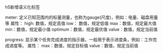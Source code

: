 h5新增语义化标签

meter: 定义已知范围内的标量测量，也称为gauge(尺度)，例如：电量、磁盘用量等
属性：
high: 数值，规定高值
low： 数值，规定低值
max：数值，规定最大值
min：数值，规定最小值
optimum：数值，规定最优值
value：数值，规定当前值

progress: 显示某个任务完成进度的指示器，一般用于表示进度条，例如：工作完成进度等。
属性：
max：数值，规定目标值
value：数值，规定当前值